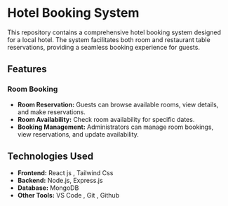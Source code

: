 # Hotel Booking System

This repository contains a comprehensive hotel booking system designed for a local hotel. The system facilitates both room and restaurant table reservations, providing a seamless booking experience for guests.

## Features

### Room Booking
- **Room Reservation:** Guests can browse available rooms, view details, and make reservations.
- **Room Availability:** Check room availability for specific dates.
- **Booking Management:** Administrators can manage room bookings, view reservations, and update availability.

## Technologies Used

- **Frontend:** React js , Tailwind Css
- **Backend:** Node.js, Express.js
- **Database:** MongoDB
- **Other Tools:** VS Code , Git , Github

